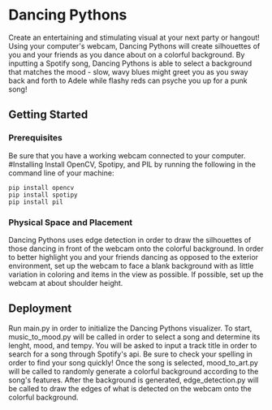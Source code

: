 # Dancing Pythons
Create an entertaining and stimulating visual at your next party or hangout! Using your computer's webcam, Dancing Pythons will create silhouettes of you and your friends as you dance about on a colorful background. By inputting a Spotify song, Dancing Pythons is able to select a background that matches the mood - slow, wavy blues might greet you as you sway back and forth to Adele while flashy reds can psyche you up for a punk song! 

## Getting Started
### Prerequisites
Be sure that you have a working webcam connected to your computer.
#Installing
Install OpenCV, Spotipy, and PIL by running the following in the command line of your machine:
```
pip install opencv
pip install spotipy
pip install pil
```
### Physical Space and Placement
Dancing Pythons uses edge detection in order to draw the silhouettes of those dancing in front of the webcam onto the colorful background. In order to better highlight you and your friends dancing as opposed to the exterior environment, set up the webcam to face a blank background with as little variation in coloring and items in the view as possible. If possible, set up the webcam at about shoulder height.

## Deployment
Run main.py in order to initialize the Dancing Pythons visualizer.
To start, music_to_mood.py will be called in order to select a song and determine its lenght, mood, and tempy. You will be asked to input a track title in order to search for a song through Spotify's api. Be sure to check your spelling in order to find your song quickly!
Once the song is selected, mood_to_art.py will be called to randomly generate a colorful background according to the song's features.
After the background is generated, edge_detection.py will be called to draw the edges of what is detected on the webcam onto the colorful background. 
